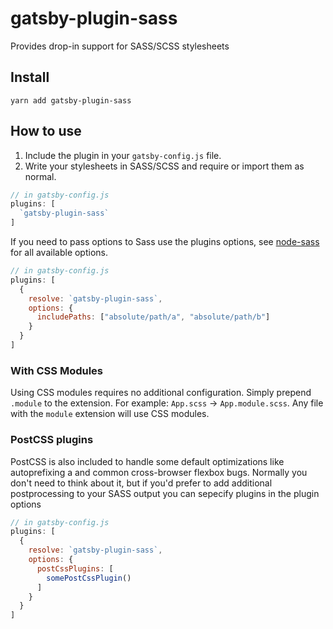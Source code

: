 # gatsby-plugin-sass
Provides drop-in support for SASS/SCSS stylesheets

## Install
`yarn add gatsby-plugin-sass`

## How to use
1. Include the plugin in your `gatsby-config.js` file.
2. Write your stylesheets in SASS/SCSS and require or import them as normal.

```javascript
// in gatsby-config.js
plugins: [
  `gatsby-plugin-sass`
]
```

If you need to pass options to Sass use the plugins options, see [node-sass](https://github.com/sass/node-sass)
for all available options.

```javascript
// in gatsby-config.js
plugins: [
  {
    resolve: `gatsby-plugin-sass`,
    options: {
      includePaths: ["absolute/path/a", "absolute/path/b"]
    }
  }
]
```

### With CSS Modules

Using CSS modules requires no additional configuration. Simply prepend `.module` to the extension. For example: `App.scss` -> `App.module.scss`.
Any file with the `module` extension will use CSS modules.

### PostCSS plugins

PostCSS is also included to handle some default optimizations like autoprefixing a
and common cross-browser flexbox bugs. Normally you don't need to think about it, but if
you'd prefer to add additional postprocessing to your SASS output you can sepecify plugins
in the plugin options


```javascript
// in gatsby-config.js
plugins: [
  {
    resolve: `gatsby-plugin-sass`,
    options: {
      postCssPlugins: [
        somePostCssPlugin()
      ]
    }
  }
]
```

